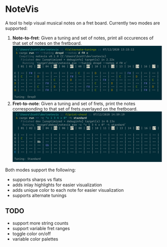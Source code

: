 # NoteVis

A tool to help visual musical notes on a fret board. Currently two modes are supported:

1. **Note-to-fret**: Given a tuning and set of notes, print all occurences of that set of notes on the fretboard.
 ![demo image](demo/demo2.PNG)
2. **Fret-to-note**: Given a tuning and set of frets, print the notes corresponding to that set of frets overlayed on the fretboard.
 ![demo image](demo/demo3.PNG)

Both modes support the following:
* supports sharps vs flats
* adds inlay highlights for easier visualization
* adds unique color to each note for easier visualization
* supports alternate tunings

## TODO

* support more string counts
* support variable fret ranges
* toggle color on/off
* variable color palettes

